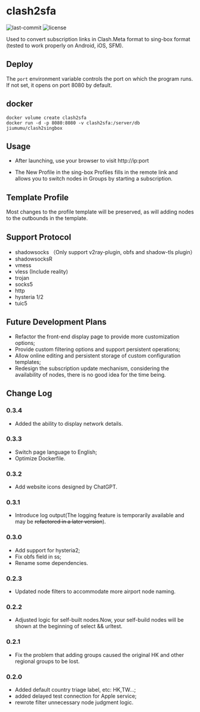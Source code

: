 # clash2sfa

![last-commit](https://img.shields.io/github/last-commit/MasakiMu319/clash2sfa?style=for-the-badge)
![license](https://img.shields.io/github/license/MasakiMu319/clash2sfa?style=for-the-badge)

Used to convert subscription links in Clash.Meta format to sing-box format (tested to work properly on Android, iOS, SFM).

## Deploy
The `port` environment variable controls the port on which the program runs. If not set, it opens on port 8080 by default.

## docker
```
docker volume create clash2sfa    
docker run -d -p 8080:8080 -v clash2sfa:/server/db jiumumu/clash2singbox
```
## Usage
- After launching, use your browser to visit http://ip:port

- The New Profile in the sing-box Profiles fills in the remote link and allows you to switch nodes in Groups by starting a subscription.

## Template Profile
Most changes to the profile template will be preserved, as will adding nodes to the outbounds in the template.

## Support Protocol
- shadowsocks （Only support v2ray-plugin, obfs and shadow-tls plugin）
- shadowsocksR
- vmess
- vless (Include reality)
- trojan
- socks5
- http
- hysteria 1/2
- tuic5

## Future Development Plans
- Refactor the front-end display page to provide more customization options; 
- Provide custom filtering options and support persistent operations; 
- Allow online editing and persistent storage of custom configuration templates; 
- Redesign the subscription update mechanism, considering the availability of nodes, there is no good idea for the time being.

## Change Log
### 0.3.4
- Added the ability to display network details.
### 0.3.3
- Switch page language to English;
- Optimize Dockerfile.
### 0.3.2
- Add website icons designed by ChatGPT.
### 0.3.1
- Introduce log output(The logging feature is temporarily available and may be ~~refactored in a later version~~).
### 0.3.0
- Add support for hysteria2;
- Fix obfs field in ss;
- Rename some dependencies.
### 0.2.3
- Updated node filters to accommodate more airport node naming.
### 0.2.2
- Adjusted logic for self-built nodes.Now, your self-build nodes will be shown at the beginning of select && urltest. 
### 0.2.1
- Fix the problem that adding groups caused the original HK and other regional groups to be lost.
### 0.2.0
- Added default country triage label, etc: HK,TW...;
- added delayed test connection for Apple service;
- rewrote filter unnecessary node judgment logic.